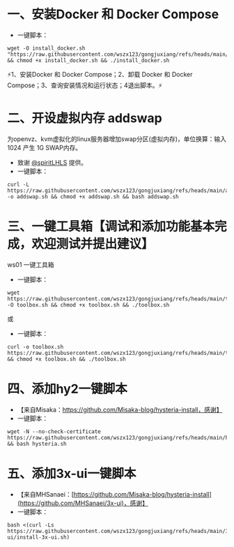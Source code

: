 # 一、安装Docker 和 Docker Compose
- 一键脚本：
```
wget -O install_docker.sh "https://raw.githubusercontent.com/wszx123/gongjuxiang/refs/heads/main/install_docker.sh" && chmod +x install_docker.sh && ./install_docker.sh
```
&#x26A1;1、安装Docker 和 Docker Compose；2、卸载 Docker 和 Docker Compose；3、查询安装情况和运行状态；4退出脚本。&#x26A1;

# 二、开设虚拟内存 addswap
为openvz、kvm虚拟化的linux服务器增加swap分区(虚拟内存)，单位换算：输入 1024 产生 1G SWAP内存。
- 致谢 [@spiritLHLS](https://github.com/spiritLHLS) 提供。
- 一键脚本：
```
curl -L https://raw.githubusercontent.com/wszx123/gongjuxiang/refs/heads/main/addswap.sh -o addswap.sh && chmod +x addswap.sh && bash addswap.sh
```

# 三、一键工具箱【调试和添加功能基本完成，欢迎测试并提出建议】
ws01 一键工具箱
- 一键脚本：
```
wget https://raw.githubusercontent.com/wszx123/gongjuxiang/refs/heads/main/toolbox.sh -O toolbox.sh && chmod +x toolbox.sh && ./toolbox.sh
```
或
- 一键脚本：
```
curl -o toolbox.sh https://raw.githubusercontent.com/wszx123/gongjuxiang/refs/heads/main/toolbox.sh && chmod +x toolbox.sh && ./toolbox.sh
```

# 四、添加hy2一键脚本
- 【来自Misaka：https://github.com/Misaka-blog/hysteria-install，感谢】
- 一键脚本：
```
wget -N --no-check-certificate https://raw.githubusercontent.com/wszx123/gongjuxiang/refs/heads/main/hy2/hysteria.sh && bash hysteria.sh
```

# 五、添加3x-ui一键脚本
- 【来自MHSanaei：[https://github.com/Misaka-blog/hysteria-install](https://github.com/MHSanaei/3x-ui)，感谢】
- 一键脚本：
```
bash <(curl -Ls https://raw.githubusercontent.com/wszx123/gongjuxiang/refs/heads/main/3x-ui/install-3x-ui.sh)
```

